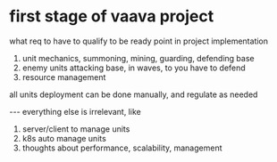 # first stage of vaava project 

what req to have to qualify to be ready point in project implementation

1. unit mechanics, summoning, mining, guarding, defending base
1. enemy units attacking base, in waves, to you have to defend
1. resource management

all units deployment can be done manually, and regulate as needed

--- everything else is irrelevant, like
1. server/client to manage units
1. k8s auto manage units
1. thoughts about performance, scalability, management
